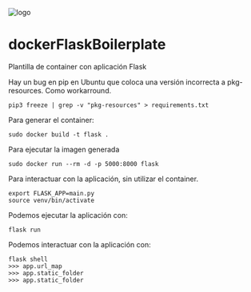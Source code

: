 ![logo](https://raw.github.com/1N0T/images/master/global/1N0T.png)

# dockerFlaskBoilerplate
Plantilla de container con aplicación Flask

Hay un bug en pip en Ubuntu que coloca una versión incorrecta a pkg-resources. 
Como workarround.
```
pip3 freeze | grep -v "pkg-resources" > requirements.txt
```

Para generar el container:
```
sudo docker build -t flask .
```

Para ejecutar la imagen generada
```
sudo docker run --rm -d -p 5000:8000 flask
```

Para interactuar con la aplicación, sin utilizar el container.
```
export FLASK_APP=main.py
source venv/bin/activate
```

Podemos ejecutar la aplicación con:
```
flask run
```

Podemos interactuar con la  aplicación con:
```
flask shell
>>> app.url_map
>>> app.static_folder
>>> app.static_folder
```
